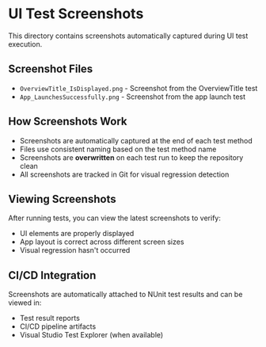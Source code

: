 # UI Test Screenshots

This directory contains screenshots automatically captured during UI test execution.

## Screenshot Files
- `OverviewTitle_IsDisplayed.png` - Screenshot from the OverviewTitle test
- `App_LaunchesSuccessfully.png` - Screenshot from the app launch test

## How Screenshots Work
- Screenshots are automatically captured at the end of each test method
- Files use consistent naming based on the test method name
- Screenshots are **overwritten** on each test run to keep the repository clean
- All screenshots are tracked in Git for visual regression detection

## Viewing Screenshots
After running tests, you can view the latest screenshots to verify:
- UI elements are properly displayed
- App layout is correct across different screen sizes  
- Visual regression hasn't occurred

## CI/CD Integration
Screenshots are automatically attached to NUnit test results and can be viewed in:
- Test result reports
- CI/CD pipeline artifacts
- Visual Studio Test Explorer (when available)